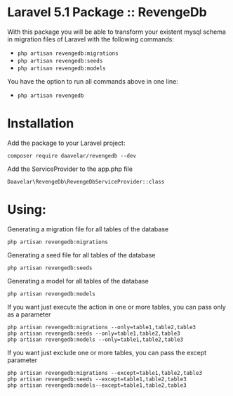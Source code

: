 # Laravel 5.1 Package :: RevengeDb

With this package you will be able to transform your existent mysql schema in migration files of Laravel
with the following commands:

- `php artisan revengedb:migrations`
- `php artisan revengedb:seeds`
- `php artisan revengedb:models`

You have the option to run all commands above in one line:

- `php artisan revengedb`

# Installation

Add the package to your Laravel project:

    composer require daavelar/revengedb --dev

Add the ServiceProvider to the app.php file

    Daavelar\RevengeDb\RevengeDbServiceProvider::class
    
# Using: 

Generating a migration file for all tables of the database
    
    php artisan revengedb:migrations
    
Generating a seed file for all tables of the database
    
    php artisan revengedb:seeds
    
Generating a model for all tables of the database    
    
    php artisan revengedb:models
    
If you want just execute the action in one or more tables, you can pass only as a parameter
    
    php artisan revengedb:migrations --only=table1,table2,table3
    php artisan revengedb:seeds --only=table1,table2,table3
    php artisan revengedb:models --only=table1,table2,table3    
    
If you want just exclude one or more tables, you can pass the except parameter
    
    php artisan revengedb:migrations --except=table1,table2,table3
    php artisan revengedb:seeds --except=table1,table2,table3
    php artisan revengedb:models--except=table1,table2,table3
    
